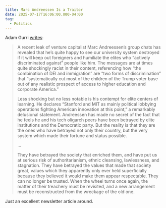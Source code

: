 ```yaml
---
title: Marc Andreessen Is a Traitor
date: 2025-07-17T16:06:00.000-04:00
tag:
  - Politics
---
```

Adam Gurri [writes](https://www.liberalcurrents.com/marc-andreessen-is-a-traitor/):

> A recent leak of venture capitalist Marc Andreessen’s group chats has revealed that he’s quite happy to see our university system destroyed if it will keep out foreigners and humiliate the elites who “actively discriminated against” people like him. The messages are at times quite shockingly racist in their content, referencing how “the combination of DEI and immigration” are “two forms of discrimination” that “systematically cut most of the children of the Trump voter base out of any realistic prospect of access to higher education and corporate America.”
>
> Less shocking but no less notable is his contempt for elite centers of learning. He declares “Stanford and MIT as mainly political lobbying operations fighting American innovation at this point,” a remarkably delusional statement. Andreessen has made no secret of the fact that he feels he and his tech oligarch peers have been betrayed by elite institutions and the Democratic party. But the reality is that they are the ones who have betrayed not only their country, but the very system which made their fortune and status possible.
>
> ...
>
>They have betrayed the society that enriched them, and have put us at serious risk of authoritarianism, ethnic cleansing, lawlessness, and stagnation. They have betrayed the values that made that society great, values which they apparently only ever held superficially because they believed it would make them appear respectable. They can no longer be trusted. When the wheel turns once again, the matter of their treachery must be revisited, and a new arrangement must be reconstructed from the wreckage of the old one.

Just an excellent newsletter article around.
